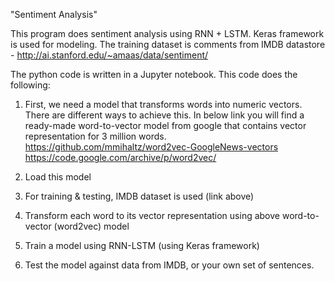 
"Sentiment Analysis" 

This program does sentiment analysis using RNN + LSTM. Keras framework is used for modeling.
The training dataset is comments from IMDB datastore - 
http://ai.stanford.edu/~amaas/data/sentiment/

The python code is written in a Jupyter notebook. This code does the following:

1. First, we need a model that transforms words into numeric vectors. There are different ways to achieve this. In below link you will find a ready-made word-to-vector model from google that contains vector representation for 3 million words.
https://github.com/mmihaltz/word2vec-GoogleNews-vectors
https://code.google.com/archive/p/word2vec/

2. Load this model

3. For training & testing, IMDB dataset is used (link above)

4. Transform each word to its vector representation using above word-to-vector (word2vec) model

5. Train a model using RNN-LSTM (using Keras framework)

6. Test the model against data from IMDB, or your own set of sentences.



